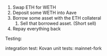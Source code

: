1. Swap ETH for WETH
2. Deposit some WETH into Aave
3. Borrow some asset with the ETH collateral
    1. Sell that borrowed asset. (Short sell)
4. Repay everything back

Testing:

integration test: Kovan
unit tests: mainnet-fork